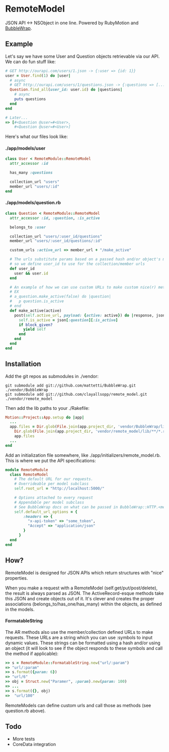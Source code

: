 # RemoteModel


JSON API <-> NSObject in one line. Powered by RubyMotion and [BubbleWrap](https://github.com/mattetti/BubbleWrap/).

## Example

Let's say we have some User and Question objects retrievable via our API. We can do fun stuff like:

```ruby
# GET http://ourapi.com/users/1.json -> {:user => {id: 1}}
user = User.find(1) do |user|
  # async
  # GET http://ourapi.com/users/1/questions.json -> {:questions => [...]}
  Question.find_all(user_id: user.id) do |questions|
    # async
    puts questions
  end
end

# Later...
=> [#<Question @user=#<User>, 
    #<Question @user=#<User>]
```

Here's what our files look like:

#### ./app/models/user
```ruby
class User < RemoteModule::RemoteModel
  attr_accessor :id

  has_many :questions

  collection_url "users"
  member_url "users/:id"
end
```

#### ./app/models/question.rb
```ruby
class Question < RemoteModule::RemoteModel
  attr_accessor :id, :question, :is_active

  belongs_to :user

  collection_url "users/:user_id/questions"
  member_url "users/:user_id/questions/:id"

  custom_urls :active_url => member_url + "/make_active"

  # The urls substitute params based on a passed hash and/or object's methods,
  # so we define user_id to use for the collection/member urls
  def user_id
    user && user.id
  end

  # An example of how we can use custom URLs to make custom nice(r) methods
  # EX
  # a_question.make_active(false) do |question|
  #   p question.is_active
  # end
  def make_active(active)
    post(self.active_url, payload: {active: active}) do |response, json|
      self.is_active = json[:question][:is_active]
      if block_given?
        yield self
      end
    end
  end
end
```

## Installation

Add the git repos as submodules in ./vendor:

```shell
git submodule add git://github.com/mattetti/BubbleWrap.git ./vendor/BubbleWrap
git submodule add git://github.com/clayallsopp/remote_model.git ./vendor/remote_model
```

Then add the lib paths to your ./Rakefile:

```ruby
Motion::Project::App.setup do |app|
  ...
  app.files = Dir.glob(File.join(app.project_dir, 'vendor/BubbleWrap/lib/**/*.rb')) + 
    Dir.glob(File.join(app.project_dir, 'vendor/remote_model/lib/**/*.rb')) + 
    app.files
  ...
end
```

Add an initialization file somewhere, like ./app/initializers/remote_model.rb. This is where we put the API specifications:

```ruby
module RemoteModule
  class RemoteModel
    # The default URL for our requests.
    # Overrideable per model subclass
    self.root_url = "http://localhost:5000/"

    # Options attached to every request
    # Appendable per model subclass
    # See BubbleWrap docs on what can be passed in BubbleWrap::HTTP.<method>(url, options)
    self.default_url_options = {
        :headers => {
          "x-api-token" => "some_token",
          "Accept" => "application/json"
        }
      }
  end
end
```

## How?

RemoteModel is designed for JSON APIs which return structures with "nice" properties.

When you make a request with a RemoteModel (self.get/put/post/delete), the result is always parsed as JSON. The ActiveRecord-esque methods take this JSON and create objects out of it. It's clever and creates the proper associations (belongs_to/has_one/has_many) within the objects, as defined in the models.

#### FormatableString

The AR methods also use the member/collection defined URLs to make requests. These URLs are a string which you can use :symbols to input dynamic values. These strings can be formatted using a hash and/or using an object (it will look to see if the object responds to these symbols and call the method if applicable):

```ruby
>> s = RemoteModule::FormatableString.new("url/:param")
=> "url/:param"
>> s.format({param: 6})
=> "url/6"
>> obj = Struct.new("Paramer", :param).new(param: 100)
=> ...
>> s.format({}, obj)
=>  "url/100"
```

RemoteModels can define custom urls and call those as methods (see question.rb above).

## Todo

- More tests
- CoreData integration
